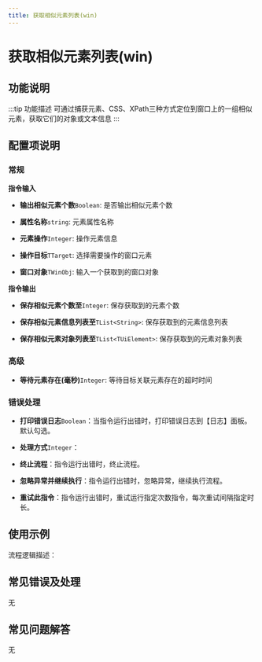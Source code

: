 ```yaml
---
title: 获取相似元素列表(win)
---
```


# 获取相似元素列表(win)

## 功能说明

:::tip 功能描述
可通过捕获元素、CSS、XPath三种方式定位到窗口上的一组相似元素，获取它们的对象或文本信息
:::

## 配置项说明

### 常规

**指令输入**

- **输出相似元素个数**`Boolean`: 是否输出相似元素个数

- **属性名称**`string`: 元素属性名称

- **元素操作**`Integer`: 操作元素信息

- **操作目标**`TTarget`: 选择需要操作的窗口元素

- **窗口对象**`TWinObj`: 输入一个获取到的窗口对象


**指令输出**

- **保存相似元素个数至**`Integer`: 保存获取到的元素个数

- **保存相似元素信息列表至**`TList<String>`: 保存获取到的元素信息列表

- **保存相似元素对象列表至**`TList<TUiElement>`: 保存获取到的元素对象列表

### 高级

- **等待元素存在(毫秒)**`Integer`: 等待目标关联元素存在的超时时间

### 错误处理

- **打印错误日志**`Boolean`：当指令运行出错时，打印错误日志到【日志】面板。默认勾选。

- **处理方式**`Integer`：

 - **终止流程**：指令运行出错时，终止流程。

 - **忽略异常并继续执行**：指令运行出错时，忽略异常，继续执行流程。

 - **重试此指令**：指令运行出错时，重试运行指定次数指令，每次重试间隔指定时长。

## 使用示例

流程逻辑描述：

## 常见错误及处理

无

## 常见问题解答

无


